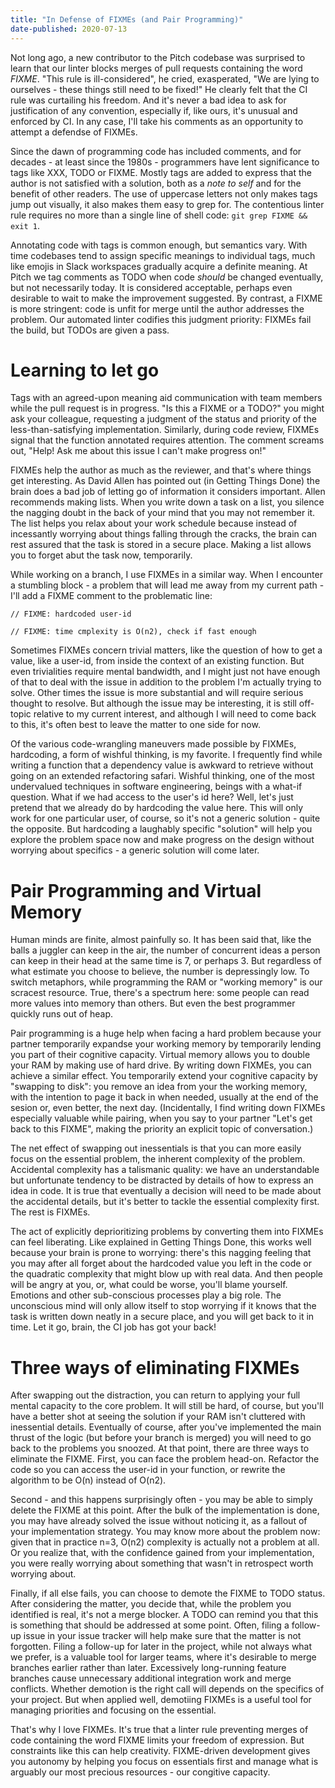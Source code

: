 ```yaml
---
title: "In Defense of FIXMEs (and Pair Programming)"
date-published: 2020-07-13
---
```


Not long ago, a new contributor to the Pitch codebase was surprised to learn that our linter blocks merges of pull requests containing the word _FIXME_. "This rule is ill-considered", he cried, exasperated, "We are lying to ourselves - these things still need to be fixed!" He clearly felt that the CI rule was curtailing his freedom. And it's never a bad idea to ask for justification of any convention, especially if, like ours, it's unusual and enforced by CI. In any case, I'll take his comments as an opportunity to attempt a defendse of FIXMEs.

Since the dawn of programming code has included comments, and for decades - at least since the 1980s - programmers have lent significance to tags like XXX, TODO or FIXME. Mostly tags are added to express that the author is not satisfied with a solution, both as a _note to self_ and for the benefit of other readers. The use of uppercase letters not only makes tags jump out visually, it also makes them easy to grep for. The contentious linter rule requires no more than a single line of shell code: `git grep FIXME && exit 1`.

Annotating code with tags is common enough, but semantics vary. With time codebases tend to assign specific meanings to individual tags, much like emojis in Slack workspaces gradually acquire a definite meaning. At Pitch we tag comments as TODO when code  _should_ be changed eventually, but not necessarily today. It is considered acceptable, perhaps even desirable to wait to make the improvement suggested. By contrast, a FIXME is more stringent: code is unfit for merge until the author addresses the problem. Our automated linter codifies this judgment priority: FIXMEs fail the build, but TODOs are given a pass.

# Learning to let go

Tags with an agreed-upon meaning aid communication with team members while the pull request is in progress. "Is this a FIXME or a TODO?" you might ask your colleague, requesting a judgment of the status and priority of the less-than-satisfying implementation. Similarly, during code review, FIXMEs signal that the function annotated requires attention. The comment screams out, "Help! Ask me about this issue I can't make progress on!"

FIXMEs help the author as much as the reviewer, and that's where things get interesting. As David Allen has pointed out (in Getting Things Done) the brain does a bad job of letting go of information it considers important. Allen recommends making lists. When you write down a task on a list, you silence the nagging doubt in the back of your mind that you may not remember it. The list helps you relax about your work schedule because instead of incessantly worrying about things falling through the cracks, the brain can rest assured that the task is stored in a secure place. Making a list allows you to forget abut the task now, temporarily.

While working on a branch, I use FIXMEs in a similar way. When I encounter a stumbling block - a problem that will lead me away from my current path - I'll add a FIXME comment to the problematic line:

```
// FIXME: hardcoded user-id

// FIXME: time cmplexity is O(n2), check if fast enough
```

Sometimes FIXMEs concern trivial matters, like the question of how to get a value, like a user-id, from inside the context of an existing function. But even trivialities require mental bandwidth, and I might just not have enough of that to deal with the issue in addition to the problem I'm actually trying to solve. Other times the issue is more substantial and will require serious thought to resolve. But although the issue may be interesting, it is still off-topic relative to my current interest, and although I will need to come back to this, it's often best to leave the matter to one side for now.

Of the various code-wrangling maneuvers made possible by FIXMEs, hardcoding, a form of wishful thinking, is my favorite. I frequently find while writing a function that a dependency value is awkward to retrieve without going on an extended refactoring safari. Wishful thinking, one of the most undervalued techniques in software engineering, beings with a what-if question. What if we had access to the user's id here? Well, let's just pretend that we already do by hardcoding the value here. This will only work for one particular user, of course, so it's not a generic solution - quite the opposite. But hardcoding a laughably specific "solution" will help you explore the problem space now and make progress on the design without worrying about specifics - a generic solution will come later.

# Pair Programming and Virtual Memory

Human minds are finite, almost painfully so. It has been said that, like the balls a juggler can keep in the air, the number of concurrent ideas a person can keep in their head at the same time is 7, or perhaps 3. But regardless of what estimate you choose to believe, the number is depressingly low. To switch metaphors, while programming the RAM or "working memory" is our scracest resource. True, there's a spectrum here: some people can read more values into memory than others. But even the best programmer quickly runs out of heap.

Pair programming is a huge help when facing a hard problem because your partner temporarily expandse your working memory by temporarily lending you part of their cognitive capacity. Virtual memory allows you to double your RAM by making use of hard drive. By writing down FIXMEs, you can achieve a similar effect. You temporarily extend your cognitive capacity by "swapping to disk": you remove an idea from your the working memory, with the intention to page it back in when needed, usually at the end of the sesion or, even better, the next day. (Incidentally, I find writing down FIXMEs especially valuable while pairing, when you say to your partner "Let's get back to this FIXME", making the priority an explicit topic of conversation.)

The net effect of swapping out inessentials is that you can more easily focus on the essential problem, the inherent complexity of the problem. Accidental complexity has a talismanic quality: we have an understandable but unfortunate tendency to be distracted by details of how to express an idea in code. It is true that eventually a decision will need to be made about the accidental details, but it's better to tackle the essential complexity first. The rest is FIXMEs.

The act of explicitly deprioritizing problems by converting them into FIXMEs can feel liberating. Like explained in Getting Things Done, this works well because your brain is prone to worrying: there's this nagging feeling that you may after all forget about the hardcoded value you left in the code or the quadratic complexity that might blow up with real data. And then people will be angry at you, or, what could be worse, you'll blame yourself. Emotions and other sub-conscious processes play a big role. The unconscious mind will only allow itself to stop worrying if it knows that the task is written down neatly in a secure place, and you will get back to it in time. Let it go, brain, the CI job has got your back!

# Three ways of eliminating FIXMEs

After swapping out the distraction, you can return to applying your full mental capacity to the core problem. It will still be hard, of course, but you'll have a better shot at seeing the solution if your RAM isn't cluttered with inessential details. Eventually of course, after you've implemented the main thrust of the logic (but before your branch is merged) you will need to go back to the problems you snoozed. At that point, there are three ways to eliminate the FIXME. First, you can face the problem head-on. Refactor the code so you can access the user-id in your function, or rewrite the algorithm to be O(n) instead of O(n2).

Second - and this happens surprisingly often - you may be able to simply delete the FIXME at this point. After the bulk of the implementation is done, you may have already solved the issue without noticing it, as a fallout of your implementation strategy. You may know more about the problem now: given that in practice n=3, O(n2) complexity is actually not a problem at all. Or you realize that, with the confidence gained from your implementation, you were really worrying about something that wasn't in retrospect worth worrying about.

Finally, if all else fails, you can choose to demote the FIXME to TODO status. After considering the matter, you decide that, while the problem you identified is real, it's not a merge blocker. A TODO can remind you that this is something that should be addressed at some point. Often, filing a follow-up issue in your issue tracker will help make sure that the matter is not forgotten. Filing a follow-up for later in the project, while not always what we prefer, is a valuable tool for larger teams, where it's desirable to merge branches earlier rather than later. Excessively long-running feature branches cause unnecessary additional integration work and merge conflicts. Whether demotion is the right call will depends on the specifics of your project. But when applied well, demotiing FIXMEs is a useful tool for managing priorities and focusing on the essential.

That's why I love FIXMEs. It's true that a linter rule preventing merges of code containing the word FIXME limits your freedom of expression. But constraints like this can help creativity. FIXME-driven development gives you autonomy by helping you focus on essentials first and manage what is arguably our most precious resources - our congitive capacity.
